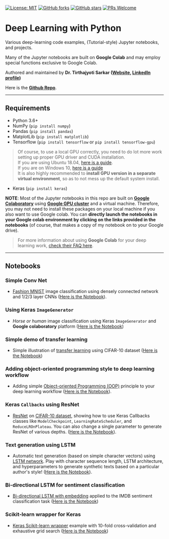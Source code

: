 [![License: MIT](https://img.shields.io/badge/License-MIT-yellow.svg)](https://opensource.org/licenses/MIT)
[![GitHub forks](https://img.shields.io/github/forks/tirthajyoti/Deep-Learning-with-Python.svg)](https://github.com/tirthajyoti/Deep-Learning-with-Python/network)
[![GitHub stars](https://img.shields.io/github/stars/tirthajyoti/Deep-Learning-with-Python.svg)](https://github.com/tirthajyoti/Deep-Learning-with-Python/stargazers)
[![PRs Welcome](https://img.shields.io/badge/PRs-welcome-brightgreen.svg)](https://github.com/tirthajyoti/Deep-Learning-with-Python/pulls)

# Deep Learning with Python
Various deep-learning code examples, (Tutorial-style) Jupyter notebooks, and projects.

Many of the Jupyter notebooks are built on **Google Colab** and may employ special functions exclusive to Google Colab.

Authored and maintained by **Dr. Tirthajyoti Sarkar ([Website](https://tirthajyoti.github.io), [LinkedIn profile](https://www.linkedin.com/in/tirthajyoti-sarkar-2127aa7/))**

Here is the **[Github Repo](https://github.com/tirthajyoti/Deep-learning-with-Python)**. 

---

## Requirements
* Python 3.6+
* NumPy (`pip install numpy`)
* Pandas (`pip install pandas`)
* MatplotLib (`pip install matplotlib`)
* Tensorflow (`pip install tensorflow` or `pip install tensorflow-gpu`)
> Of course, to use a local GPU correctly, you need to do lot more work setting up proper GPU driver and CUDA installation. <br>
> If you are using Ubuntu 18.04, [here is a guide](https://mc.ai/tensorflow-gpu-installation-on-ubuntu-18-04/). <br>
> If you are on Windows 10, [here is a guide](https://towardsdatascience.com/installing-tensorflow-with-cuda-cudnn-and-gpu-support-on-windows-10-60693e46e781) <br>
> It is also highly recommended to **install GPU version in a separate virtual environment**, so as to not mess up the default system install.
* Keras (`pip install keras`)

**NOTE**: Most of the Jupyter notebooks in this repo are built on **[Google Colaboratory](https://colab.research.google.com/)** using **[Google GPU cluster](https://cloud.google.com/gpu/)** and a virtual machine. Therefore, you may not need to install these packages on your local machine if you also want to use Google colab. You can **directly launch the notebooks in your Google colab environment by clicking on the links provided in the notebooks** (of course, that makes a copy of my notebook on to your Google drive).

> For more information about using **Google Colab** for your deep learning work, [check their FAQ here](https://research.google.com/colaboratory/faq.html).

---

## Notebooks

### Simple Conv Net
* [Fashion MNIST](https://github.com/zalandoresearch/fashion-mnist) image classification using densely connected network and 1/2/3 layer CNNs ([Here is the Notebook](https://github.com/tirthajyoti/Computer_vision/blob/master/Notebooks/Fashion_MNIST_using_CNN.ipynb)).

### Using Keras `ImageGenerator`
* _Horse or human_ image classification using Keras `ImageGenerator` and **Google colaboratory** platform ([Here is the Notebook](https://github.com/tirthajyoti/Computer_vision/blob/master/Notebooks/Horse_or_Human_with_ImageGenerator.ipynb))

### Simple demo of transfer learning
* Simple illustration of [transfer learning](https://machinelearningmastery.com/transfer-learning-for-deep-learning/) using CIFAR-10 dataset ([Here is the Notebook](https://github.com/tirthajyoti/Deep-learning-with-Python/blob/master/Notebooks/Transfer_learning_CIFAR.ipynb))

### Adding object-oriented programming style to deep learning workflow
* Adding simple [Object-oriented Programming (OOP)](https://realpython.com/python3-object-oriented-programming/) principle to your deep learning workflow ([Here is the Notebook](https://github.com/tirthajyoti/Computer_vision/blob/master/Notebooks/OOP_principle_deep_learning.ipynb)).

### Keras `Callbacks` using ResNet
* [ResNet](https://medium.com/@14prakash/understanding-and-implementing-architectures-of-resnet-and-resnext-for-state-of-the-art-image-cf51669e1624) on [CIFAR-10 dataset](https://www.cs.toronto.edu/~kriz/cifar.html), showing how to use Keras Callbacks classes like `ModelCheckpoint`, `LearningRateScheduler`, and `ReduceLROnPlateau`. You can also change a single parameter to generate ResNet of various depths. ([Here is the Notebook](https://github.com/tirthajyoti/Deep-learning-with-Python/blob/master/Notebooks/ResNet-on-CIFAR10.ipynb)).

### Text generation using LSTM
* Automatic text generation (based on simple character vectors) using [LSTM network](https://colah.github.io/posts/2015-08-Understanding-LSTMs/). Play with character sequence length, LSTM architecture, and hyperparameters to generate synthetic texts based on a particular author's style! ([Here is the Notebook](https://github.com/tirthajyoti/Deep-learning-with-Python/blob/master/Notebooks/LSTM_text_gen_Dickens.ipynb)).

### Bi-directional LSTM for sentiment classification
* [Bi-directional LSTM with embedding](https://machinelearningmastery.com/develop-bidirectional-lstm-sequence-classification-python-keras/) applied to the IMDB sentiment classification task ([Here is the Notebook](https://github.com/tirthajyoti/Deep-learning-with-Python/blob/master/Notebooks/LSTM_bidirectional_IMDB_data.ipynb))

### Scikit-learn wrapper for Keras
* [Keras Scikit-learn wrapper](https://keras.io/scikit-learn-api/) example with 10-fold cross-validation and exhaustive grid search ([Here is the Notebook](https://github.com/tirthajyoti/Deep-learning-with-Python/blob/master/Notebooks/Keras_Scikit_Learn_wrapper.ipynb))
